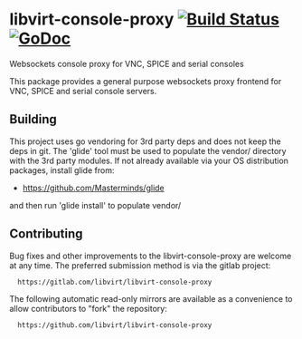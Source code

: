 # libvirt-console-proxy [![Build Status](https://travis-ci.org/libvirt/libvirt-console-proxy.svg?branch=master)](https://travis-ci.org/libvirt/libvirt-console-proxy) [![GoDoc](https://godoc.org/github.com/libvirt/libvirt-console-proxy?status.svg)](https://godoc.org/github.com/libvirt/libvirt-console-proxy)

Websockets console proxy for VNC, SPICE and serial consoles

This package provides a general purpose websockets proxy frontend for VNC,
SPICE and serial console servers.

## Building

This project uses go vendoring for 3rd party deps and does not keep the
deps in git. The 'glide' tool must be used to populate the vendor/
directory with the 3rd party modules. If not already available via your
OS distribution packages, install glide from:

* https://github.com/Masterminds/glide

and then run 'glide install' to populate vendor/

## Contributing

Bug fixes and other improvements to the libvirt-console-proxy are
welcome at any time. The preferred submission method is via the gitlab
project:

```
  https://gitlab.com/libvirt/libvirt-console-proxy
```

The following automatic read-only mirrors are available as a
convenience to allow contributors to "fork" the repository:

```
  https://github.com/libvirt/libvirt-console-proxy
```
